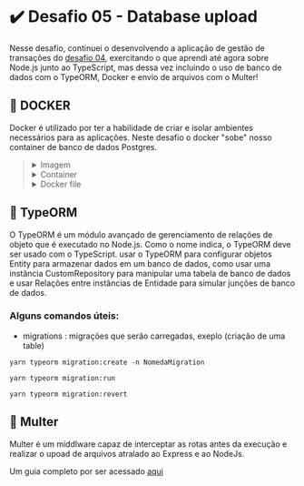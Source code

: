 
#  :heavy_check_mark: Desafio 05 - Database upload

Nesse desafio, continuei o desenvolvendo a aplicação de gestão de transações do [desafio 04](https://github.com/VictorCmelo/bootcamp-desafio-04-nodejs), exercitando o que aprendi até agora sobre Node.js junto ao TypeScript, mas dessa vez incluindo o uso de banco de dados com o TypeORM, Docker  e envio de arquivos com o Multer!

##  :whale:  DOCKER  

 Docker é utilizado por ter a habilidade de criar e isolar ambientes necessários para as aplicações. Neste desafio o docker "sobe" nosso container de  banco de dados Postgres.

><details>
> <summary>Imagem</summary>
>  
> - São ferramentas que podem ser colocadas dentro do container
></details>
>
><details>
> <summary>Container</summary>
> 
>- É a instancia de uma imagem
></details>
>
><details>
>  <summary>Docker file</summary>
>  
> - Receita de uma imagem - como funciona
></details>

##  :file_folder:  TypeORM
O TypeORM é um módulo avançado de gerenciamento de relações de objeto que é executado no Node.js. Como o nome indica, o TypeORM deve ser usado com o TypeScript.  usar o TypeORM para configurar objetos Entity para armazenar dados em um banco de dados, como usar uma instância CustomRepository para manipular uma tabela de banco de dados e usar Relações entre instâncias de Entidade para simular junções de banco de dados. 

### Alguns comandos úteis:
 - migrations : migrações que serão carregadas, exeplo (criação de uma table) 

```
yarn typeorm migration:create -n NomedaMigration

yarn typeorm migration:run

yarn typeorm migration:revert 

```

## :paperclip:  Multer 

Multer é um middlware capaz de interceptar as rotas antes da execução e realizar  o upoad de  arquivos atralado ao Express e ao NodeJs.

Um guia completo por ser acessado [aqui](http://cangaceirojavascript.com.br/express-realizando-upload-multer/)




